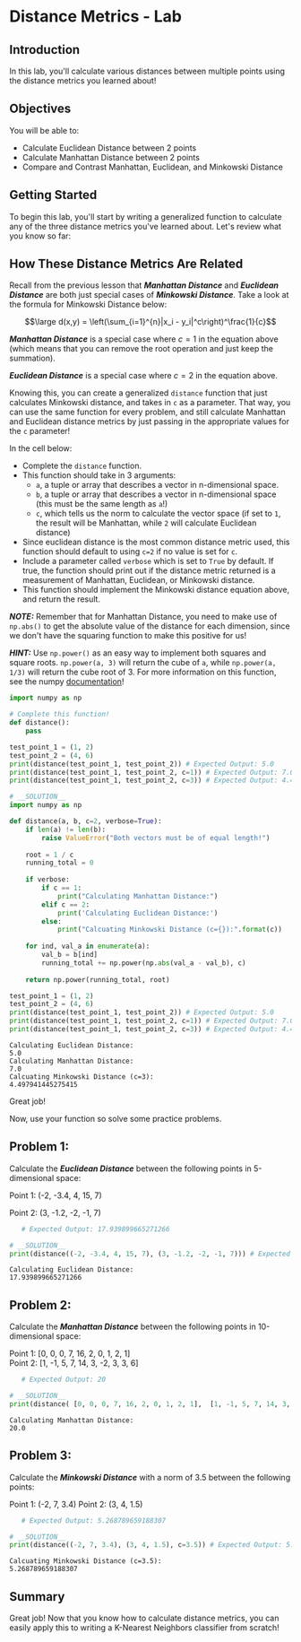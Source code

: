 
# Distance Metrics - Lab

## Introduction

In this lab, you'll calculate various distances between multiple points using the distance metrics you learned about!

## Objectives

You will be able to:

* Calculate Euclidean Distance between 2 points
* Calculate Manhattan Distance between 2 points
* Compare and Contrast Manhattan, Euclidean, and Minkowski Distance

## Getting Started

To begin this lab, you'll start by writing a generalized function to calculate any of the three distance metrics you've learned about. Let's review what you know so far:

## How These Distance Metrics Are Related

Recall from the previous lesson that **_Manhattan Distance_** and **_Euclidean Distance_** are both just special cases of **_Minkowski Distance_**. Take a look at the formula for Minkowski Distance below:

$$\large d(x,y) = \left(\sum_{i=1}^{n}|x_i - y_i|^c\right)^\frac{1}{c}$$  

**_Manhattan Distance_** is a special case where $c=1$ in the equation above (which means that you can remove the root operation and just keep the summation).  

**_Euclidean Distance_** is a special case where $c=2$ in the equation above.

Knowing this, you can create a generalized `distance` function that just calculates Minkowski distance, and takes in `c` as a parameter. That way, you can use the same function for every problem, and still calculate Manhattan and Euclidean distance metrics by just passing in the appropriate values for the `c` parameter!

In the cell below:

* Complete the `distance` function. 
* This function should take in 3 arguments:
    * `a`, a tuple or array that describes a vector in n-dimensional space. 
    * `b`, a tuple or array that describes a vector in n-dimensional space (this must be the same length as `a`!)
    * `c`, which tells us the norm to calculate the vector space (if set to `1`, the result will be Manhattan, while `2` will calculate Euclidean distance)
* Since euclidean distance is the most common distance metric used, this function should default to using `c=2` if no value is set for `c`.
* Include a parameter called `verbose` which is set to `True` by default. If true, the function should print out if the distance metric returned is a measurement of Manhattan, Euclidean, or Minkowski distance.  
* This function should implement the Minkowski distance equation above, and return the result. 

**_NOTE:_**  Remember that for Manhattan Distance, you need to make use of `np.abs()` to get the absolute value of the distance for each dimension, since we don't have the squaring function to make this positive for us!

**_HINT:_** Use `np.power()` as an easy way to implement both squares and square roots. `np.power(a, 3)` will return the cube of `a`, while `np.power(a, 1/3)` will return the cube root of 3. For more information on this function, see the numpy [documentation](https://docs.scipy.org/doc/numpy-1.15.1/reference/generated/numpy.power.html)!


```python
import numpy as np

# Complete this function! 
def distance():
    pass

test_point_1 = (1, 2)
test_point_2 = (4, 6)
print(distance(test_point_1, test_point_2)) # Expected Output: 5.0
print(distance(test_point_1, test_point_2, c=1)) # Expected Output: 7.0
print(distance(test_point_1, test_point_2, c=3)) # Expected Output: 4.497941445275415
```


```python
# __SOLUTION__ 
import numpy as np

def distance(a, b, c=2, verbose=True):
    if len(a) != len(b):
        raise ValueError("Both vectors must be of equal length!")
    
    root = 1 / c
    running_total = 0
    
    if verbose:
        if c == 1:
            print("Calculating Manhattan Distance:")
        elif c == 2:
            print('Calculating Euclidean Distance:')
        else:
            print("Calcuating Minkowski Distance (c={}):".format(c))
    
    for ind, val_a in enumerate(a):
        val_b = b[ind]
        running_total += np.power(np.abs(val_a - val_b), c)
    
    return np.power(running_total, root)

test_point_1 = (1, 2)
test_point_2 = (4, 6)
print(distance(test_point_1, test_point_2)) # Expected Output: 5.0
print(distance(test_point_1, test_point_2, c=1)) # Expected Output: 7.0
print(distance(test_point_1, test_point_2, c=3)) # Expected Output: 4.497941445275415
```

    Calculating Euclidean Distance:
    5.0
    Calculating Manhattan Distance:
    7.0
    Calcuating Minkowski Distance (c=3):
    4.497941445275415


Great job! 

Now, use your function so solve some practice problems.

## Problem 1:

Calculate the **_Euclidean Distance_** between the following points in 5-dimensional space:

Point 1: (-2, -3.4, 4, 15, 7)

Point 2: (3, -1.2, -2, -1, 7)


```python
   # Expected Output: 17.939899665271266
```


```python
# __SOLUTION__ 
print(distance((-2, -3.4, 4, 15, 7), (3, -1.2, -2, -1, 7))) # Expected Output: 17.939899665271266
```

    Calculating Euclidean Distance:
    17.939899665271266


## Problem 2:

Calculate the **_Manhattan Distance_** between the following points in 10-dimensional space:

Point 1: \[0, 0, 0, 7, 16, 2, 0, 1, 2, 1\]  
Point 2: \[1, -1, 5, 7, 14, 3, -2, 3, 3, 6\]


```python
   # Expected Output: 20
```


```python
# __SOLUTION__ 
print(distance( [0, 0, 0, 7, 16, 2, 0, 1, 2, 1],  [1, -1, 5, 7, 14, 3, -2, 3, 3, 6], c=1)) # Expected Output: 20
```

    Calculating Manhattan Distance:
    20.0


## Problem 3: 

Calculate the **_Minkowski Distance_** with a norm of 3.5 between the following points:

Point 1: (-2, 7, 3.4)
Point 2: (3, 4, 1.5)


```python
   # Expected Output: 5.268789659188307
```


```python
# __SOLUTION__ 
print(distance((-2, 7, 3.4), (3, 4, 1.5), c=3.5)) # Expected Output: 5.268789659188307
```

    Calcuating Minkowski Distance (c=3.5):
    5.268789659188307


## Summary

Great job! Now that you know how to calculate distance metrics, you can easily apply this to writing a K-Nearest Neighbors classifier from scratch!
